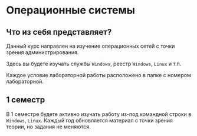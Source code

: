 # Операционные системы

## Что из себя представляет? 

Данный курс направлен на изучение операционных сетей с точки зрения администрирования. 

Здесь вы будете изучать службы `Windows`, реестр `Windows`, `Linux` и т.п. 

Каждое условие лабораторной работы расположено в папке с номером лабораторной. 

## 1 семестр

В 1 семестре будете активно изучать работу из-под командной строки в `Windows`, `Linux`. 
Каждый год обновляется материал с точки зрения теории, но задания не меняются. 
